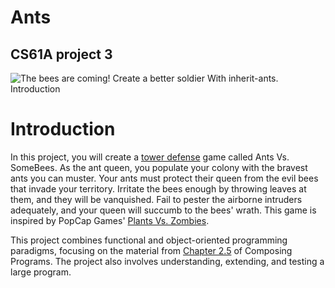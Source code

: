 Ants
=======
CS61A project 3
-----------------
![*The bees are coming!
Create a better soldier
With inherit-ants.
Introduction*](http://inst.eecs.berkeley.edu/~cs61a/fa17/proj/ants/assets/splash.png)

# Introduction
In this project, you will create a [tower defense](https://secure.wikimedia.org/wikipedia/en/wiki/Tower_defense) game called Ants Vs. SomeBees. As the ant queen, you populate your colony with the bravest ants you can muster. Your ants must protect their queen from the evil bees that invade your territory. Irritate the bees enough by throwing leaves at them, and they will be vanquished. Fail to pester the airborne intruders adequately, and your queen will succumb to the bees' wrath. This game is inspired by PopCap Games' [Plants Vs. Zombies](https://www.ea.com/studios/popcap).

This project combines functional and object-oriented programming paradigms, focusing on the material from [Chapter 2.5](http://composingprograms.com/pages/25-object-oriented-programming.html) of Composing Programs. The project also involves understanding, extending, and testing a large program.
